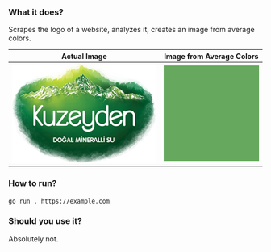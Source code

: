 ### What it does?

Scrapes the logo of a website, analyzes it, creates an image from average colors.  

Actual Image             |  Image from Average Colors
:-------------------------:|:-------------------------:
![](/images/actual_image.png)  |  ![](/images/image_from_average.png)



### How to run?

```
go run . https://example.com
```

### Should you use it?

Absolutely not.

